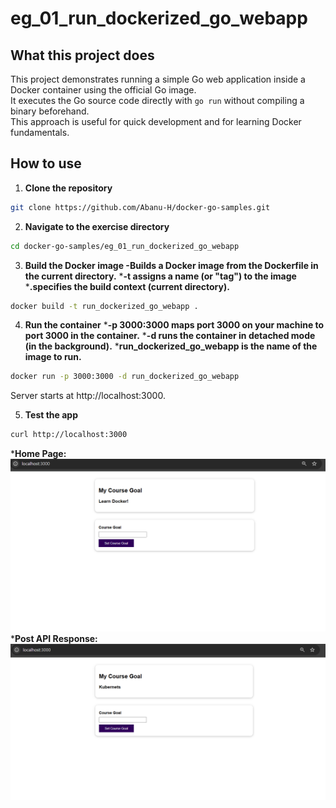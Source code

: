 # eg_01_run_dockerized_go_webapp

## What this project does
This project demonstrates running a simple Go web application inside a Docker container using the official Go image.  
It executes the Go source code directly with `go run` without compiling a binary beforehand.  
This approach is useful for quick development and for learning Docker fundamentals.

## How to use

1. **Clone the repository**
```bash
git clone https://github.com/Abanu-H/docker-go-samples.git
```
2. **Navigate to the exercise directory**
```bash
cd docker-go-samples/eg_01_run_dockerized_go_webapp
```
3. **Build the Docker image -Builds a Docker image from the Dockerfile in the current directory.**
***-t assigns a name (or "tag") to the image**
***.specifies the build context (current directory).**
```bash
docker build -t run_dockerized_go_webapp .
```
4. **Run the container**
***-p 3000:3000 maps port 3000 on your machine to port 3000 in the container.**
***-d runs the container in detached mode (in the background).**
***run_dockerized_go_webapp is the name of the image to run.**
```bash
docker run -p 3000:3000 -d run_dockerized_go_webapp
```
Server starts at http://localhost:3000.

5. **Test the app**

```bash
curl http://localhost:3000
```
***Home Page:**
![Screenshot Get Api](api_response/get_goal_response.png)
***Post API Response:**
![Screenshot Post Api](api_response/post_goal_response.png)
